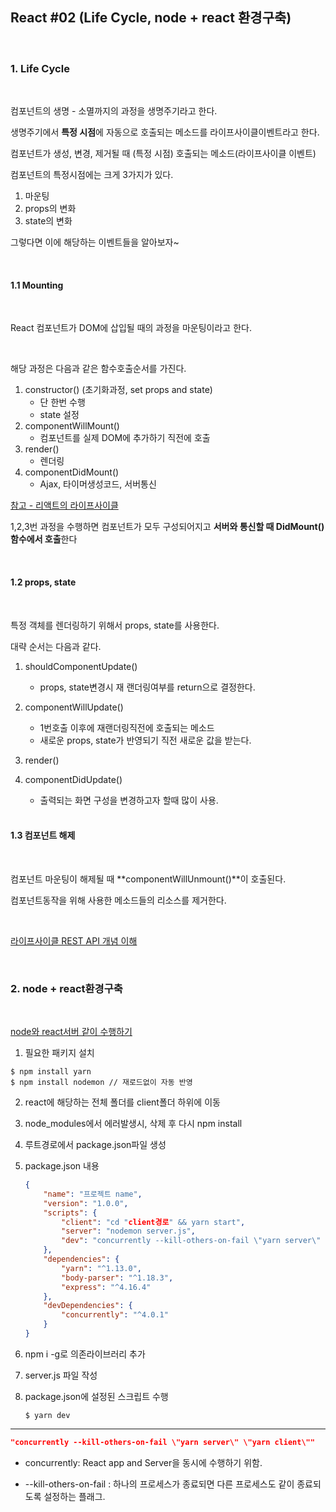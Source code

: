 ## React #02 (Life Cycle, node + react 환경구축)



<br>

### 1. Life Cycle

<br>

컴포넌트의 생명 - 소멸까지의 과정을 생명주기라고 한다. 

생명주기에서 **특정 시점**에 자동으로 호출되는 메소드를 라이프사이클이벤트라고 한다.

컴포넌트가 생성, 변경, 제거될 때 (특정 시점) 호출되는 메소드(라이프사이클 이벤트)

컴포넌트의 특정시점에는 크게 3가지가 있다.

1. 마운팅
2. props의 변화
3. state의 변화

그렇다면 이에 해당하는 이벤트들을 알아보자~

<br>

#### 1.1 Mounting

<br>

React 컴포넌트가 DOM에 삽입될 때의 과정을 마운팅이라고 한다.

<br>

해당 과정은 다음과 같은 함수호출순서를 가진다.

1. constructor() (초기화과정, set props and state)
   - 단 한번 수행
   - state 설정
2. componentWillMount()
   - 컴포넌트를 실제 DOM에 추가하기 직전에 호출
3. render()
   - 렌더링
4. componentDidMount()
   - Ajax, 타이머생성코드, 서버통신

[참고 - 리액트의 라이프사이클]([https://velog.io/@kyusung/%EB%A6%AC%EC%95%A1%ED%8A%B8-%EA%B5%90%EA%B3%BC%EC%84%9C-%EC%BB%B4%ED%8F%AC%EB%84%8C%ED%8A%B8%EC%99%80-%EB%9D%BC%EC%9D%B4%ED%94%84%EC%82%AC%EC%9D%B4%ED%81%B4-%EC%9D%B4%EB%B2%A4%ED%8A%B8](https://velog.io/@kyusung/리액트-교과서-컴포넌트와-라이프사이클-이벤트))

1,2,3번 과정을 수행하면 컴포넌트가 모두 구성되어지고 **서버와 통신할 때 DidMount()함수에서 호출**한다

<br>

#### 1.2 props, state

<br>

특정 객체를 렌더링하기 위해서 props, state를 사용한다.

대략 순서는 다음과 같다.

1. shouldComponentUpdate()

   - props, state변경시 재 랜더링여부를 return으로 결정한다.

2. componentWillUpdate()

   - 1번호출 이후에 재랜더링직전에 호출되는 메소드
   - 새로운 props, state가 반영되기 직전 새로운 값을 받는다.

3. render()

4. componentDidUpdate()

   - 출력되는 화면 구성을 변경하고자 할때 많이 사용.

   <br>

   

#### 1.3 컴포넌트 해제

<br>

컴포넌트 마운팅이 해제될 때 **componentWillUnmount()**이 호출된다.

컴포넌트동작을 위해 사용한 메소드들의 리소스를 제거한다.

<br>

[라이프사이클 REST API 개념 이해](https://jsonplaceholder.typicode.com)









<br>

### 2. node + react환경구축

<br>

[node와 react서버 같이 수행하기](https://www.freecodecamp.org/news/how-to-make-create-react-app-work-with-a-node-backend-api-7c5c48acb1b0/)

1. 필요한 패키지 설치

```
$ npm install yarn
$ npm install nodemon // 재로드없이 자동 반영
```

2. react에 해당하는 전체 폴더를 client폴더 하위에 이동

3. node_modules에서 에러발생시, 삭제 후 다시 npm install

4. 루트경로에서 package.json파일 생성

5. package.json 내용

   ```json
   {
       "name": "프로젝트 name",
       "version": "1.0.0",
       "scripts": {
           "client": "cd "client경로" && yarn start",
           "server": "nodemon server.js",
           "dev": "concurrently --kill-others-on-fail \"yarn server\" \"yarn client\""
       },
       "dependencies": {
           "yarn": "^1.13.0",
           "body-parser": "^1.18.3",
           "express": "^4.16.4"
       },
       "devDependencies": {
           "concurrently": "^4.0.1"
       }
   }
   
   ```

6. npm i -g로 의존라이브러리 추가

7. server.js 파일 작성

8. package.json에 설정된 스크립트 수행

   ```
   $ yarn dev
   ```

---

```json
"concurrently --kill-others-on-fail \"yarn server\" \"yarn client\""
```

- concurrently: React app and Server을 동시에 수행하기 위함.

- --kill-others-on-fail : 하나의 프로세스가 종료되면 다른 프로세스도 같이 종료되도록 설정하는 플래그.

  
